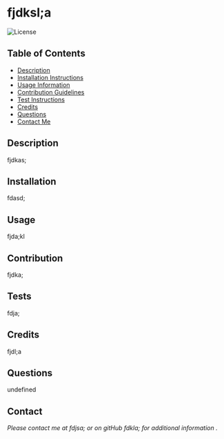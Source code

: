 # fjdksl;a

![License](https://img.shields.io/badge/License-MIT-blue.svg)
## Table of Contents
* [Description](#description)
* [Installation Instructions](#installation)
* [Usage Information](#usage)
* [Contribution Guidelines](#contribution)
* [Test Instructions](#tests)
* [Credits](#credits)
* [Questions](#questions)
* [Contact Me](#contact)
## Description
fjdkas;
## Installation
fdasd;
## Usage
fjda;kl
## Contribution
fjdka;
## Tests
fdja;
## Credits
fjdl;a
## Questions
undefined
## Contact    
 *Please contact me at fdjsa; or on gitHub fdkla; for additional information .*
